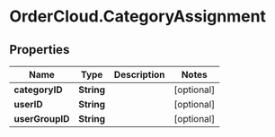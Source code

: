 # OrderCloud.CategoryAssignment

## Properties
Name | Type | Description | Notes
------------ | ------------- | ------------- | -------------
**categoryID** | **String** |  | [optional] 
**userID** | **String** |  | [optional] 
**userGroupID** | **String** |  | [optional] 


